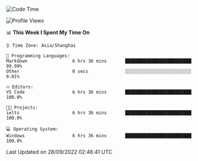 <!--START_SECTION:waka-->
![Code Time](http://img.shields.io/badge/Code%20Time-202%20hrs%2049%20mins-blue)

![Profile Views](http://img.shields.io/badge/Profile%20Views-0-blue)

📊 **This Week I Spent My Time On** 

```text
⌚︎ Time Zone: Asia/Shanghai

💬 Programming Languages: 
Markdown                 6 hrs 36 mins       █████████████████████████   99.99% 
Other                    0 secs              ░░░░░░░░░░░░░░░░░░░░░░░░░   0.01%

🔥 Editors: 
VS Code                  6 hrs 36 mins       █████████████████████████   100.0%

🐱‍💻 Projects: 
ielts                    6 hrs 36 mins       █████████████████████████   100.0%

💻 Operating System: 
Windows                  6 hrs 36 mins       █████████████████████████   100.0%

```


 Last Updated on 28/09/2022 02:46:41 UTC
<!--END_SECTION:waka-->